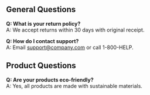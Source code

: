 ## General Questions

**Q: What is your return policy?**  
A: We accept returns within 30 days with original receipt.

**Q: How do I contact support?**  
A: Email support@company.com or call 1-800-HELP.

## Product Questions

**Q: Are your products eco-friendly?**  
A: Yes, all products are made with sustainable materials.